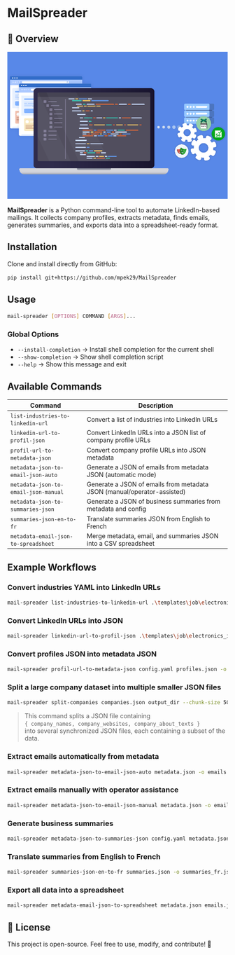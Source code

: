# MailSpreader

## 🚀 Overview

![Main Preview](assets/img/main.png)

**MailSpreader** is a Python command-line tool to automate LinkedIn-based mailings.
It collects company profiles, extracts metadata, finds emails, generates summaries, and exports data into a spreadsheet-ready format.

## Installation

Clone and install directly from GitHub:

```bash
pip install git+https://github.com/mpek29/MailSpreader
```

## Usage

```bash
mail-spreader [OPTIONS] COMMAND [ARGS]...
```

### Global Options

* `--install-completion` → Install shell completion for the current shell  
* `--show-completion` → Show shell completion script  
* `--help` → Show this message and exit  

## Available Commands

| Command                                  | Description                                                                |
| ---------------------------------------- | -------------------------------------------------------------------------- |
| `list-industries-to-linkedin-url`        | Convert a list of industries into LinkedIn URLs                            |
| `linkedin-url-to-profil-json`            | Convert LinkedIn URLs into a JSON list of company profile URLs             |
| `profil-url-to-metadata-json`            | Convert company profile URLs into JSON metadata                            |
| `metadata-json-to-email-json-auto`       | Generate a JSON of emails from metadata JSON (automatic mode)              |
| `metadata-json-to-email-json-manual`     | Generate a JSON of emails from metadata JSON (manual/operator-assisted)    |
| `metadata-json-to-summaries-json`        | Generate a JSON of business summaries from metadata and config             |
| `summaries-json-en-to-fr`                | Translate summaries JSON from English to French                            |
| `metadata-email-json-to-spreadsheet`     | Merge metadata, email, and summaries JSON into a CSV spreadsheet           |

## Example Workflows

### Convert industries YAML into LinkedIn URLs

```bash
mail-spreader list-industries-to-linkedin-url .\templates\job\electronics_industries.yaml -o urls.yaml
```

### Convert LinkedIn URLs into JSON

```bash
mail-spreader linkedin-url-to-profil-json .\templates\job\electronics_industries.yaml -o urls.yaml
```

### Convert profiles JSON into metadata JSON

```bash
mail-spreader profil-url-to-metadata-json config.yaml profiles.json -o metadata.json
```

### Split a large company dataset into multiple smaller JSON files

```bash
mail-spreader split-companies companies.json output_dir --chunk-size 50
```

> This command splits a JSON file containing  
> `{ company_names, company_websites, company_about_texts }`  
> into several synchronized JSON files, each containing a subset of the data.

### Extract emails automatically from metadata

```bash
mail-spreader metadata-json-to-email-json-auto metadata.json -o emails.json
```

### Extract emails manually with operator assistance

```bash
mail-spreader metadata-json-to-email-json-manual metadata.json -o emails.json
```

### Generate business summaries

```bash
mail-spreader metadata-json-to-summaries-json config.yaml metadata.json -o summaries.json
```

### Translate summaries from English to French

```bash
mail-spreader summaries-json-en-to-fr summaries.json -o summaries_fr.json
```

### Export all data into a spreadsheet

```bash
mail-spreader metadata-email-json-to-spreadsheet metadata.json emails.json summaries.json -o prospects.csv
```

## 🌟 License

This project is open-source. Feel free to use, modify, and contribute! 🚀
